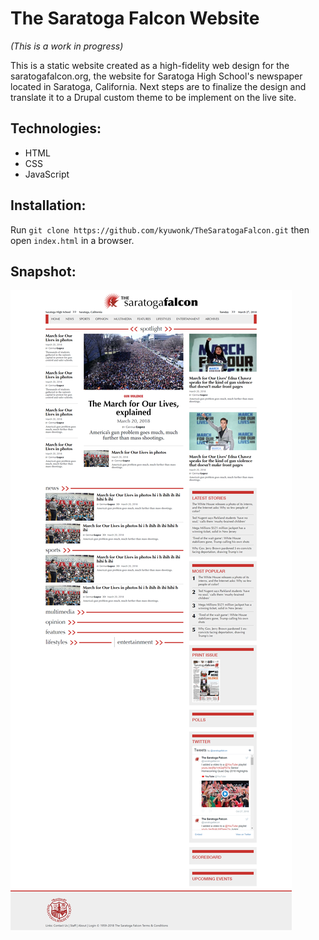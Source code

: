 # The Saratoga Falcon Website
*(This is a work in progress)*

This is a static website created as a high-fidelity web design for the saratogafalcon.org, the website for Saratoga High School's newspaper located in Saratoga, California. Next steps are to finalize the design and translate it to a Drupal custom theme to be implement on the live site.

## Technologies:
* HTML
* CSS
* JavaScript

## Installation:
Run `git clone https://github.com/kyuwonk/TheSaratogaFalcon.git` then open `index.html` in a browser.

## Snapshot:
![alt-text](img/preview-img.png "snapshot of homepage")
